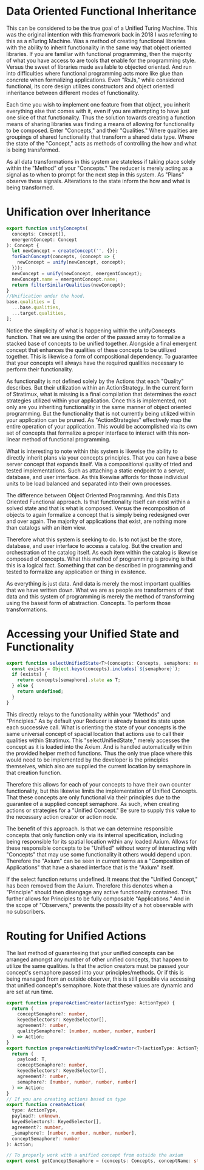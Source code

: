 # Data Oriented Functional Inheritance
This can be considered to be the true goal of a Unified Turing Machine. This was the original intention with this framework back in 2018 I was referring to this as a nTuring Machine. Was a method of creating functional libraries with the ability to inherit functionality in the same way that object oriented libraries. If you are familiar with functional programming, then the majority of what you have access to are tools that enable for the programming style. Versus the sweet of libraries made available to objected oriented. And run into difficulties where functional programming acts more like glue than concrete when formalizing applications. Even "RxJs," while considered functional, its core design utilizes constructors and object oriented inheritance between different modes of functionality.

Each time you wish to implement one feature from that object, you inherit everything else that comes with it, even if you are attempting to have just one slice of that functionality. Thus the solution towards creating a function means of sharing libraries was finding a means of allowing for functionality to be composed. Enter "Concepts," and their "Qualities." Where qualities are groupings of shared functionality that transform a shared data type. Where the state of the "Concept," acts as methods of controlling the how and what is being transformed.

As all data transformations in this system are stateless if taking place solely within the "Method" of your "Concepts." The reducer is merely acting as a signal as to when to prompt for the next step in this system. As "Plans" observe these signals. Alterations to the state inform the how and what is being transformed.

# Unification over Inheritance
```typescript
export function unifyConcepts(
  concepts: Concept[],
  emergentConcept: Concept
): Concept {
  let newConcept = createConcept('', {});
  forEachConcept(concepts, (concept => {
    newConcept = unify(newConcept, concept);
  }));
  newConcept = unify(newConcept, emergentConcept);
  newConcept.name = emergentConcept.name;
  return filterSimilarQualities(newConcept);
}
//Unification under the hood.
base.qualities = [
  ...base.qualities,
  ...target.qualities,
];
```
Notice the simplicity of what is happening within the unifyConcepts function. That we are using the order of the passed array to formalize a stacked base of concepts to be unified together. Alongside a final emergent concept that enhances the qualities of these concepts to be utilized together. This is likewise a form of compositional dependency. To guarantee that your concepts will always have the required qualities necessary to perform their functionality.

As functionality is not defined solely by the Actions that each "Quality" describes. But their utilization within an ActionStrategy. In the current form of Stratimux, what is missing is a final compilation that determines the exact strategies utilized within your application. Once this is implemented, not only are you inheriting functionality in the same manner of object oriented programming. But the functionality that is not currently being utilized within your application can be pruned. As "ActionStrategies" effectively map the entire operation of your application. This would be accomplished via its own set of concepts that formalize a proper interface to interact with this non-linear method of functional programming.

What is interesting to note within this system is likewise the ability to directly inherit plans via your concepts principles. That you can have a base server concept that expands itself. Via a compositional quality of tried and tested implementations. Such as attaching a static endpoint to a server, database, and user interface. As this likewise affords for those individual units to be load balanced and separated into their own processes.

The difference between Object Oriented Programming. And this Data Oriented Functional approach. Is that functionality itself can exist within a solved state and that is what is composed. Versus the recomposition of objects to again formalize a concept that is simply being redesigned over and over again. The majority of applications that exist, are nothing more than catalogs with an item view.

Therefore what this system is seeking to do. Is to not just be the store, database, and user interface to access a catalog. But the creation and orchestration of the catalog itself. As each item within the catalog is likewise composed of concepts. What this method of programming is proving is that this is a logical fact. Something that can be described in programming and tested to formalize any application or thing in existence.

As everything is just data. And data is merely the most important qualities that we have written down. What we are as people are transformers of that data and this system of programming is merely the method of transforming using the basest form of abstraction. Concepts. To perform those transformations.

# Accessing your Unified State and Functionality
```typescript
export function selectUnifiedState<T>(concepts: Concepts, semaphore: number): T | undefined {
  const exists = Object.keys(concepts).includes(`${semaphore}`);
  if (exists) {
    return concepts[semaphore].state as T;
  } else {
    return undefined;
  }
}
```
This directly relays to the functionality within your "Methods" and "Principles." As by default your Reducer is already based its state upon each successive call. What is orienting the state of your concepts is the same universal concept of spacial location that actions use to call their qualities within Stratimux. This "selectUnifiedState," merely accesses the concept as it is loaded into the Axium. And is handled automatically within the provided helper method functions. Thus the only true place where this would need to be implemented by the developer is the principles themselves, which also are supplied the current location by semaphore in that creation function.

Therefore this allows for each of your concepts to have their own counter functionality, but this likewise limits the implementation of Unified Concepts. That these concepts are only functional via their principles due to the guarantee of a supplied concept semaphore. As such, when creating actions or strategies for a "Unified Concept." Be sure to supply this value to the necessary action creator or action node.

The benefit of this approach. Is that we can determine responsible concepts that only function only via its internal specification, including being responsible for its spatial location within any loaded Axium. Allows for these responsible concepts to be "Unified" without worry of interacting with "Concepts" that may use some functionality it others would depend upon. Therefore the "Axium" can be seen in current terms as a "Composition of Applications" that have a shared interface that is the "Axium" itself.

If the select function returns undefined. It means that the "Unified Concept," has been removed from the Axium. Therefore this denotes when a "Principle" should then disengage any active functionality contained. This further allows for Principles to be fully composable "Applications." And in the scope of "Observers," prevents the possibility of a hot observable with no subscribers.

# Routing for Unified Actions
The last method of guaranteeing that your unified concepts can be arranged amongst any number of other unified concepts, that happen to utilize the same qualities. Is that the action creators must be passed your concept's semaphore passed into your principles/methods. Or if this is being managed from an outside observer, this is still possible via accessing that unified concept's semaphore. Note that these values are dynamic and are set at run time.
```typescript
export function prepareActionCreator(actionType: ActionType) {
  return (
    conceptSemaphore?: number,
    keyedSelectors?: KeyedSelector[],
    agreement?: number,
    qualitySemaphore?: [number, number, number, number]
  ) => Action;
}
export function prepareActionWithPayloadCreator<T>(actionType: ActionType) {
  return (
    payload: T,
    conceptSemaphore?: number,
    keyedSelectors?: KeyedSelector[],
    agreement?: number,
    semaphore?: [number, number, number, number]
  ) => Action;
}
// If you are creating actions based on type
export function createAction(
  type: ActionType,
  payload?: unknown,
  keyedSelectors?: KeyedSelector[],
  agreement?: number,
  _semaphore?: [number, number, number, number],
  conceptSemaphore?: number
): Action;

// To properly work with a unified concept from outside the axium
export const getConceptSemaphore = (concepts: Concepts, conceptName: string): number
```